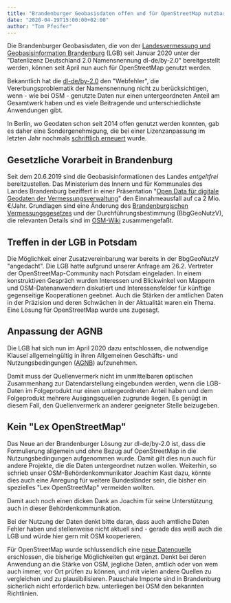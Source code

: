 ```yaml
---
title: "Brandenburger Geobasisdaten offen und für OpenStreetMap nutzbar"
date: "2020-04-19T15:00:00+02:00"
author: "Tom Pfeifer"
---
```


Die Brandenburger Geobasisdaten, die von der 
[Landesvermessung und Geobasisinformation Brandenburg](https://geobasis-bb.de/lgb/de/)
(LGB) seit Januar 2020 unter der "Datenlizenz Deutschland 2.0 Namensnennung dl-de/by-2.0" bereitgestellt
werden, können seit April nun auch für OpenStreetMap genutzt werden.

Bekanntlich hat die [dl-de/by-2.0](https://www.govdata.de/dl-de/by-2-0) den "Webfehler", 
die Vererbungsproblematik der Namensnennung nicht zu berücksichtigen, wenn - wie bei OSM - genutzte 
Daten nur einen untergeordneten Anteil am Gesamtwerk haben und es viele Beitragende und unterschiedlichste Anwendungen gibt. 

In Berlin, wo Geodaten schon seit 2014 offen genutzt werden konnten, gab es daher eine Sondergenehmigung, 
die bei einer Lizenzanpassung im letzten Jahr nochmals 
[schriftlich erneuert](https://wiki.openstreetmap.org/wiki/File:2019-06-03_Datenlizenz_Deutschland_Berlin_OSM.pdf) wurde. 

## Gesetzliche Vorarbeit in Brandenburg

Seit dem 20.6.2019 sind die Geobasisinformationen des Landes _entgeltfrei_ bereitzustellen. 
Das Ministerium des Innern und für Kommunales des Landes Brandenburg beziffert in einer Präsentation 
"[Open Data für digitale Geodaten der Vermessungsverwaltung](https://geoportal.brandenburg.de/fileadmin/user_upload/unterlagen/gsc/veranstaltungen/2019-06-13_AP-WS_BB/2019-06-13_Open_Data_Schoenitz.pdf)" 
den Einnahmeausfall auf ca 2 Mio. €/Jahr. Grundlagen sind eine Änderung des 
[Brandenburgischen Vermessungsgesetzes](https://bravors.brandenburg.de/gesetze/bbgvermg)
und der Durchführungsbestimmung (BbgGeoNutzV), die relevanten Details sind im 
[OSM-Wiki](https://wiki.openstreetmap.org/wiki/Brandenburg/Geoportal#Rechtliche_Grundlagen) zusammengefaßt. 

## Treffen in der LGB in Potsdam

Die Möglichkeit einer Zusatzvereinbarung war bereits in der BbgGeoNutzV "angedacht". 
Die LGB hatte aufgrund unserer Anfrage am 26.2. Vertreter der OpenStreetMap-Community nach Potsdam 
eingeladen. In einem konstruktiven Gespräch wurden Interessen und Blickwinkel von Mappern und OSM-Datenanwendern
diskutiert und Interessensfelder für künftige gegenseitige Kooperationen geebnet.
Auch die Stärken der amtlichen Daten in der Präzision und deren Schwächen in der Aktualität waren ein Thema.
Eine Lösung für OpenStreetMap wurde uns zugesagt.

## Anpassung der AGNB

Die LGB hat sich nun im April 2020 dazu entschlossen, die notwendige Klausel allgemeingültig in
ihren Allgemeinen Geschäfts- und Nutzungsbedingungen ([AGNB](https://geobasis-bb.de/lgb/de/agnb/)) aufzunehmen.

Damit muss der Quellenvermerk nicht im unmittelbaren optischen Zusammenhang zur Datendarstellung
eingebunden werden, wenn die LGB-Daten im Folgeprodukt nur einen untergeordneten Anteil haben und
dem Folgeprodukt mehrere Ausgangsquellen zugrunde liegen. Es genügt in diesem Fall, den
Quellenvermerk an anderer geeigneter Stelle beizugeben.

## Kein "Lex OpenStreetMap"

Das Neue an der Brandenburger Lösung zur dl-de/by-2.0 ist, dass die Formulierung allgemein und 
ohne Bezug auf OpenStreetMap in die Nutzungsbedingungen aufgenommen wurde. Damit gilt dies nun auch
für andere Projekte, die die Daten untergeordnet nutzen wollen. Weiterhin, so schrieb unser 
OSM-Behördenkommunikator Joachim Kast dazu, könnte dies auch eine Anregung für weitere Bundesländer 
sein, die bisher ein spezielles "Lex OpenStreetMap" vermeiden wollten.

Damit auch noch einen dicken Dank an Joachim für seine Unterstützung auch in dieser
Behördenkommunikation.

Bei der Nutzung der Daten denkt bitte daran, dass auch amtliche Daten Fehler haben und stellenweise
nicht aktuell sind - gerade das weiß auch die LGB und würde hier gern mit OSM kooperieren.

Für OpenStreetMap wurde schlussendlich eine [neue Datenquelle](https://wiki.openstreetmap.org/wiki/Contributors#Brandenburg) erschlossen, die bisherige Möglichkeiten gut ergänzt. 
Denkt bei deren Anwendung an die Stärke von OSM, jegliche Daten, amtlich oder von wem auch immer, vor Ort prüfen zu
können, und mit vielen andere Quellen zu vergleichen und zu plausibilisieren. Pauschale Importe sind
in Brandenburg sicherlich nicht erforderlich bzw. unterliegen bei OSM den bekannten Richtlinien.
